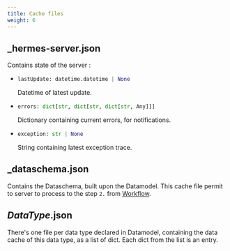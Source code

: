 ```yaml
---
title: Cache files
weight: 6
---
```


## _hermes-server.json

Contains state of the server :

- ```py
  lastUpdate: datetime.datetime | None
  ```

  Datetime of latest update.

- ```py
  errors: dict[str, dict[str, dict[str, Any]]]
  ```

  Dictionary containing current errors, for notifications.

- ```py
  exception: str | None
  ```

  String containing latest exception trace.

## _dataschema.json

Contains the Dataschema, built upon the Datamodel. This cache file permit to server to process to the step `2.` from [Workflow](../workflow/).

## *DataType*.json

There's one file per data type declared in Datamodel, containing the data cache of this data type, as a list of dict. Each dict from the list is an entry.

